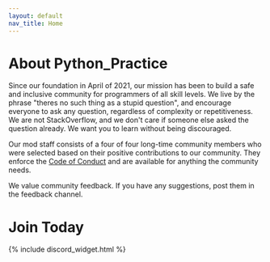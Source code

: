 ```yaml
---
layout: default
nav_title: Home
---
```


# About Python_Practice
Since our foundation in April of 2021, our mission has
been to build a safe and inclusive community for programmers of all skill levels.
We live by the phrase "theres no such thing as a stupid question", and encourage 
everyone to ask any question, regardless of complexity or repetitiveness.
We are not StackOverflow, and we don't care if someone else asked the question already.
We want you to learn without being discouraged.

Our mod staff consists of a four of four long-time community members who were selected
based on their positive contributions to our community. They enforce the
[Code of Conduct](/code-of-conduct) and are available for anything the
community needs.

We value community feedback. If you have any suggestions, post them in the feedback channel.

# Join Today
{% include discord_widget.html %}
